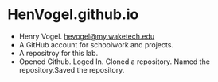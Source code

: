 # HenVogel.github.io
+ Henry Vogel. hevogel@my.waketech.edu
+ A GitHub account for schoolwork and projects.
+ A repositroy for this lab.
+ Opened Github. Loged In. Cloned a repository. Named the repository.Saved the repository.